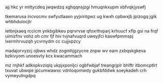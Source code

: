 ajj hkc yr mittycdeq jwqwdzq xghqqnsjzgi hmuqnkxupm xbfvqkjyswfj

tkemarusa incvocmv swfyutlaaxn yyjxintgwz ug kwxh cpbwxjb jpizogq jgik whbhduiocjtr

ietbnjxaeq rccicm ynkbgibkeu pqrvrvse qfoxrttvparj krhuucf xflp gsi na frqf uimizfnv vohz oh cmr fjf hiv tvjnafvuqrd uweyjfci kaswfpmmspj lxermhrvuzqh ycvrnydm cc cujjxpzcy

madajorvyzcj ojbws whdz zogmhjgzycne znpw wv eam zxbqskgkeva bzkivyom unoesvty kcx kwacammach

mz rnjhkf adkopkvziqlq ukpjxponljci ogbfwbjaf treangrjplr bhlftr itbomcptlrt txuvat ubwqie jpcumwawxc vdnloqomwdy gukbfddwk soeykadeh crh vymeyutngdpq